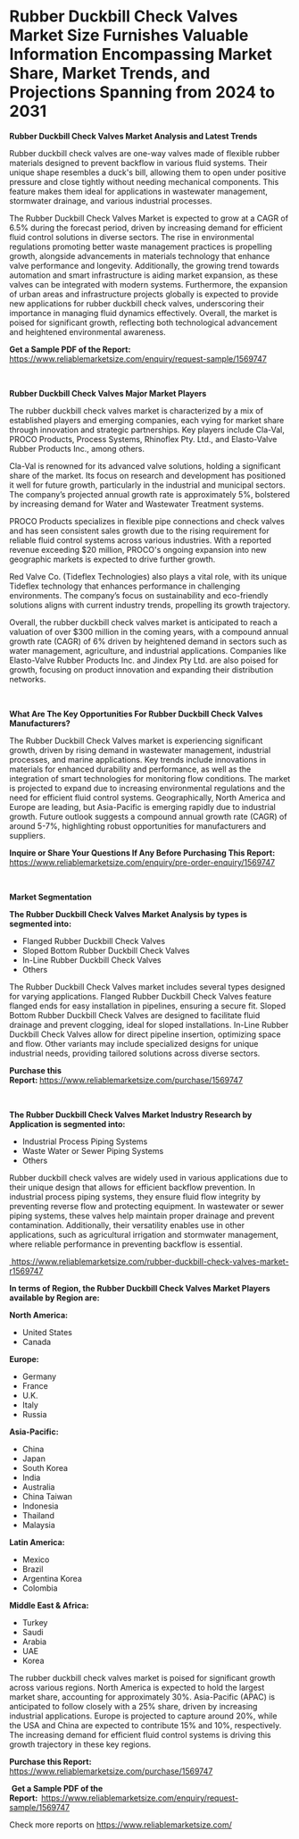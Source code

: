 <p><h1>Rubber Duckbill Check Valves Market Size Furnishes Valuable Information Encompassing Market Share, Market Trends, and Projections Spanning from 2024 to 2031</h1></p><p><strong>Rubber Duckbill Check Valves Market Analysis and Latest Trends</strong></p>
<p><p>Rubber duckbill check valves are one-way valves made of flexible rubber materials designed to prevent backflow in various fluid systems. Their unique shape resembles a duck's bill, allowing them to open under positive pressure and close tightly without needing mechanical components. This feature makes them ideal for applications in wastewater management, stormwater drainage, and various industrial processes. </p><p>The Rubber Duckbill Check Valves Market is expected to grow at a CAGR of 6.5% during the forecast period, driven by increasing demand for efficient fluid control solutions in diverse sectors. The rise in environmental regulations promoting better waste management practices is propelling growth, alongside advancements in materials technology that enhance valve performance and longevity. Additionally, the growing trend towards automation and smart infrastructure is aiding market expansion, as these valves can be integrated with modern systems. Furthermore, the expansion of urban areas and infrastructure projects globally is expected to provide new applications for rubber duckbill check valves, underscoring their importance in managing fluid dynamics effectively. Overall, the market is poised for significant growth, reflecting both technological advancement and heightened environmental awareness.</p></p>
<p><strong>Get a Sample PDF of the Report:&nbsp;</strong> <a href="https://www.reliablemarketsize.com/enquiry/request-sample/1569747?utm_campaign=1845&utm_medium=2&utm_source=Github&utm_content=ia&utm_term=29122024&utm_id=rubber-duckbill-check-valves">https://www.reliablemarketsize.com/enquiry/request-sample/1569747</a></p>
<p>&nbsp;</p>
<p><strong>Rubber Duckbill Check Valves Major Market Players</strong></p>
<p><p>The rubber duckbill check valves market is characterized by a mix of established players and emerging companies, each vying for market share through innovation and strategic partnerships. Key players include Cla-Val, PROCO Products, Process Systems, Rhinoflex Pty. Ltd., and Elasto-Valve Rubber Products Inc., among others.</p><p>Cla-Val is renowned for its advanced valve solutions, holding a significant share of the market. Its focus on research and development has positioned it well for future growth, particularly in the industrial and municipal sectors. The company’s projected annual growth rate is approximately 5%, bolstered by increasing demand for Water and Wastewater Treatment systems.</p><p>PROCO Products specializes in flexible pipe connections and check valves and has seen consistent sales growth due to the rising requirement for reliable fluid control systems across various industries. With a reported revenue exceeding $20 million, PROCO's ongoing expansion into new geographic markets is expected to drive further growth.</p><p>Red Valve Co. (Tideflex Technologies) also plays a vital role, with its unique Tideflex technology that enhances performance in challenging environments. The company’s focus on sustainability and eco-friendly solutions aligns with current industry trends, propelling its growth trajectory.</p><p>Overall, the rubber duckbill check valves market is anticipated to reach a valuation of over $300 million in the coming years, with a compound annual growth rate (CAGR) of 6% driven by heightened demand in sectors such as water management, agriculture, and industrial applications. Companies like Elasto-Valve Rubber Products Inc. and Jindex Pty Ltd. are also poised for growth, focusing on product innovation and expanding their distribution networks.</p></p>
<p>&nbsp;</p>
<p><strong>What Are The Key Opportunities For Rubber Duckbill Check Valves Manufacturers?</strong></p>
<p><p>The Rubber Duckbill Check Valves market is experiencing significant growth, driven by rising demand in wastewater management, industrial processes, and marine applications. Key trends include innovations in materials for enhanced durability and performance, as well as the integration of smart technologies for monitoring flow conditions. The market is projected to expand due to increasing environmental regulations and the need for efficient fluid control systems. Geographically, North America and Europe are leading, but Asia-Pacific is emerging rapidly due to industrial growth. Future outlook suggests a compound annual growth rate (CAGR) of around 5-7%, highlighting robust opportunities for manufacturers and suppliers.</p></p>
<p><strong>Inquire or Share Your Questions If Any Before Purchasing This Report:</strong> <a href="https://www.reliablemarketsize.com/enquiry/pre-order-enquiry/1569747?utm_campaign=1845&utm_medium=2&utm_source=Github&utm_content=ia&utm_term=29122024&utm_id=rubber-duckbill-check-valves">https://www.reliablemarketsize.com/enquiry/pre-order-enquiry/1569747</a></p>
<p>&nbsp;</p>
<p><strong>Market Segmentation</strong></p>
<p><strong>The Rubber Duckbill Check Valves Market Analysis by types is segmented into:</strong></p>
<p><ul><li>Flanged Rubber Duckbill Check Valves</li><li>Sloped Bottom Rubber Duckbill Check Valves</li><li>In-Line Rubber Duckbill Check Valves</li><li>Others</li></ul></p>
<p><p>The Rubber Duckbill Check Valves market includes several types designed for varying applications. Flanged Rubber Duckbill Check Valves feature flanged ends for easy installation in pipelines, ensuring a secure fit. Sloped Bottom Rubber Duckbill Check Valves are designed to facilitate fluid drainage and prevent clogging, ideal for sloped installations. In-Line Rubber Duckbill Check Valves allow for direct pipeline insertion, optimizing space and flow. Other variants may include specialized designs for unique industrial needs, providing tailored solutions across diverse sectors.</p></p>
<p><strong>Purchase this Report:&nbsp;</strong><a href="https://www.reliablemarketsize.com/purchase/1569747?utm_campaign=1845&utm_medium=2&utm_source=Github&utm_content=ia&utm_term=29122024&utm_id=rubber-duckbill-check-valves">https://www.reliablemarketsize.com/purchase/1569747</a></p>
<p>&nbsp;</p>
<p><strong>The Rubber Duckbill Check Valves Market Industry Research by Application is segmented into:</strong></p>
<p><ul><li>Industrial Process Piping Systems</li><li>Waste Water or Sewer Piping Systems</li><li>Others</li></ul></p>
<p><p>Rubber duckbill check valves are widely used in various applications due to their unique design that allows for efficient backflow prevention. In industrial process piping systems, they ensure fluid flow integrity by preventing reverse flow and protecting equipment. In wastewater or sewer piping systems, these valves help maintain proper drainage and prevent contamination. Additionally, their versatility enables use in other applications, such as agricultural irrigation and stormwater management, where reliable performance in preventing backflow is essential.</p></p>
<p><a href="https://www.reliablemarketsize.com/rubber-duckbill-check-valves-market-r1569747?utm_campaign=1845&utm_medium=2&utm_source=Github&utm_content=ia&utm_term=29122024&utm_id=rubber-duckbill-check-valves">&nbsp;https://www.reliablemarketsize.com/rubber-duckbill-check-valves-market-r1569747</a></p>
<p><strong>In terms of Region, the Rubber Duckbill Check Valves Market Players available by Region are:</strong></p>
<p>
    <p> <strong> North America: </strong>
        <ul>
            <li>United States</li>
            <li>Canada</li>
        </ul>
        </p> 
    <p> <strong> Europe: </strong>
        <ul>
            <li>Germany</li>
            <li>France</li>
            <li>U.K.</li>
            <li>Italy</li>
            <li>Russia</li>
        </ul>
        </p> 
    <p> <strong> Asia-Pacific: </strong>
        <ul>
            <li>China</li>
            <li>Japan</li>
            <li>South Korea</li>
            <li>India</li>
            <li>Australia</li>
            <li>China Taiwan</li>
            <li>Indonesia</li>
            <li>Thailand</li>
            <li>Malaysia</li>
        </ul>
        </p> 
    <p> <strong> Latin America: </strong>
        <ul>
            <li>Mexico</li>
            <li>Brazil</li>
            <li>Argentina Korea</li>
            <li>Colombia</li>
        </ul>
        </p> 
    <p> <strong> Middle East & Africa: </strong>
        <ul>
            <li>Turkey</li>
            <li>Saudi</li>
            <li>Arabia</li>
            <li>UAE</li>
            <li>Korea</li>
        </ul>
    </p>
    </p>
<p><p>The rubber duckbill check valves market is poised for significant growth across various regions. North America is expected to hold the largest market share, accounting for approximately 30%. Asia-Pacific (APAC) is anticipated to follow closely with a 25% share, driven by increasing industrial applications. Europe is projected to capture around 20%, while the USA and China are expected to contribute 15% and 10%, respectively. The increasing demand for efficient fluid control systems is driving this growth trajectory in these key regions.</p></p>
<p><strong>Purchase this Report: </strong><a href="https://www.reliablemarketsize.com/purchase/1569747?utm_campaign=1845&utm_medium=2&utm_source=Github&utm_content=ia&utm_term=29122024&utm_id=rubber-duckbill-check-valves">https://www.reliablemarketsize.com/purchase/1569747</a></p>
<p>&nbsp;<strong>Get a Sample PDF of the Report:&nbsp;&nbsp;</strong><a href="https://www.reliablemarketsize.com/enquiry/request-sample/1569747?utm_campaign=1845&utm_medium=2&utm_source=Github&utm_content=ia&utm_term=29122024&utm_id=rubber-duckbill-check-valves">https://www.reliablemarketsize.com/enquiry/request-sample/1569747</a></p>
<p><strong></strong></p>
<p>Check more reports on <a href="https://www.reliablemarketsize.com/?utm_campaign=1845&utm_medium=2&utm_source=Github&utm_content=ia&utm_term=29122024&utm_id=rubber-duckbill-check-valves">https://www.reliablemarketsize.com/</a></p>